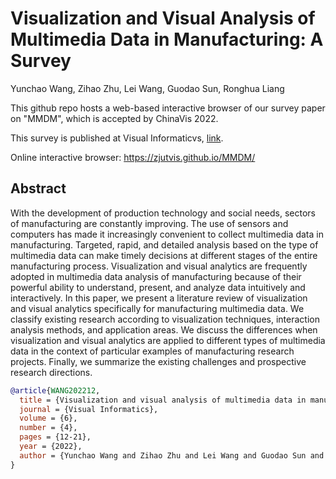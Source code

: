 # Visualization and Visual Analysis of Multimedia Data in Manufacturing: A Survey

Yunchao Wang, Zihao Zhu, Lei Wang, Guodao Sun, Ronghua Liang

This github repo hosts a web-based interactive browser of our survey paper on "MMDM", which is accepted by ChinaVis 2022.

This survey is published at Visual Informaticvs, [link](https://www.sciencedirect.com/science/article/pii/S2468502X22000912).

Online interactive browser: https://zjutvis.github.io/MMDM/

## Abstract

With the development of production technology and social needs, sectors of manufacturing are constantly improving. The use of sensors and computers has made it increasingly convenient to collect multimedia data in manufacturing. Targeted, rapid, and detailed analysis based on the type of multimedia data can make timely decisions at different stages of the entire manufacturing process. Visualization and visual analytics are frequently adopted in multimedia data analysis of manufacturing because of their powerful ability to understand, present, and analyze data intuitively and interactively. In this paper, we present a literature review of visualization and visual analytics specifically for manufacturing multimedia data. We classify existing research according to visualization techniques, interaction analysis methods, and application areas. We discuss the differences when visualization and visual analytics are applied to different types of multimedia data in the context of particular examples of manufacturing research projects. Finally, we summarize the existing challenges and prospective research directions.

```bibtex
@article{WANG202212,
  title = {Visualization and visual analysis of multimedia data in manufacturing: A survey},
  journal = {Visual Informatics},
  volume = {6},
  number = {4},
  pages = {12-21},
  year = {2022},
  author = {Yunchao Wang and Zihao Zhu and Lei Wang and Guodao Sun and Ronghua Liang}
}
```
